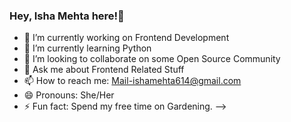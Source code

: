 ### Hey, Isha Mehta here!👋



- 🔭 I’m currently working on Frontend Development
- 🌱 I’m currently learning Python
- 👯 I’m looking to collaborate on some Open Source Community
- 💬 Ask me about Frontend Related Stuff
- 📫 How to reach me: Mail-ishamehta614@gmail.com
- 😄 Pronouns: She/Her
- ⚡ Fun fact: Spend my free time on Gardening.
-->
